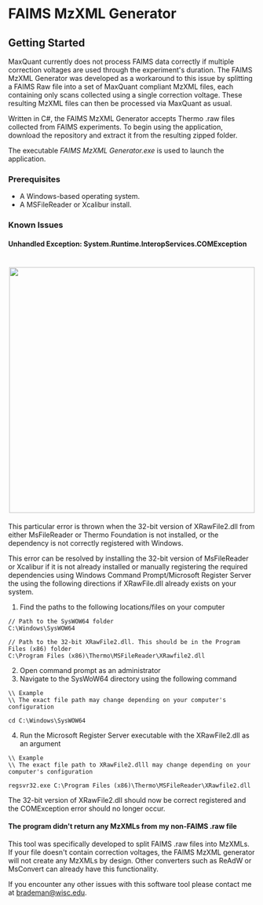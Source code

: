 # FAIMS MzXML Generator

## Getting Started

MaxQuant currently does not process FAIMS data correctly if multiple correction voltages are used through the experiment's duration. The FAIMS MzXML Generator was developed as a workaround to this issue by splitting a FAIMS Raw file into a set of MaxQuant compliant MzXML files, each containing only scans collected using a single correction voltage. These resulting MzXML files can then be processed via MaxQuant as usual.

Written in C#, the FAIMS MzXML Generator accepts Thermo .raw files collected from FAIMS experiments. To begin using the application, download the repository and extract it from the resulting zipped folder. 

The executable *FAIMS MzXML Generator.exe* is used to launch the application. 

### Prerequisites

- A Windows-based operating system.<br>
- A MSFileReader or Xcalibur install. 

### Known Issues

#### Unhandled Exception: System.Runtime.InteropServices.COMException
<h1 align="center">
  <a><img src="https://github.com/coongroup/FAIMS-MzXML-Generator/blob/master/Images/XRawFileNotRegistered.png" width="500"></a>
</h1>

This particular error is thrown when the 32-bit version of XRawFile2.dll from either MsFileReader or Thermo Foundation is not installed, or the dependency is not correctly registered with Windows.

This error can be resolved by installing the 32-bit version of MsFileReader or Xcalibur if it is not already installed or manually registering the required dependencies using Windows Command Prompt/Microsoft Register Server the using the following directions if XRawFile.dll already exists on your system.


1. Find the paths to the following locations/files on your computer
```
// Path to the SysWOW64 folder
C:\Windows\SysWOW64

// Path to the 32-bit XRawFile2.dll. This should be in the Program Files (x86) folder
C:\Program Files (x86)\Thermo\MSFileReader\XRawfile2.dll
```
2. Open command prompt as an administrator
3. Navigate to the SysWoW64 directory using the following command
```
\\ Example
\\ The exact file path may change depending on your computer's configuration

cd C:\Windows\SysWOW64
```
4. Run the Microsoft Register Server executable with the XRawFile2.dll as an argument
```
\\ Example
\\ The exact file path to XRawFile2.dlll may change depending on your computer's configuration

regsvr32.exe C:\Program Files (x86)\Thermo\MSFileReader\XRawfile2.dll
```

The 32-bit version of XRawFile2.dll should now be correct registered and the COMException error should no longer occur.

#### The program didn't return any MzXMLs from my non-FAIMS .raw file
This tool was specifically developed to split FAIMS .raw files into MzXMLs. If your file doesn't contain correction voltages, the FAIMS MzXML generator will not create any MzXMLs by design. Other converters such as ReAdW or MsConvert can already have this functionality.

If you encounter any other issues with this software tool please contact me at brademan@wisc.edu.
